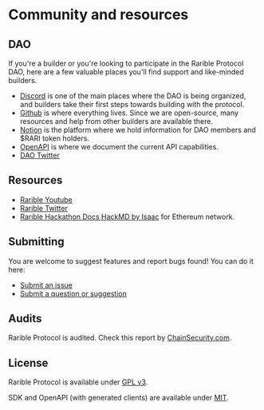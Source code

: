 # Community and resources

## DAO

If you're a builder or you're looking to participate in the Rarible Protocol DAO, here are a few valuable places you'll find support and like-minded builders.

* [Discord](https://discord.gg/zqsZsEWBbN) is one of the main places where the DAO is being organized, and builders take their first steps towards building with the protocol.
* [Github](https://github.com/rarible) is where everything lives. Since we are open-source, many resources and help from other builders are available there.
* [Notion](https://rarible-protocol.notion.site/rarible-protocol/Rarible-Protocol-DAO-f89d6db21a9d4c199eb30051fceb9a0a) is the platform where we hold information for DAO members and $RARI token holders.
* [OpenAPI](https://api.rarible.org/v0.1/doc) is where we document the current API capabilities.
* [DAO Twitter](https://twitter.com/raribledao)

## Resources

* [Rarible Youtube](https://www.youtube.com/c/Rarible)
* [Rarible Twitter](https://twitter.com/rarible)
* [Rarible Hackathon Docs HackMD by Isaac](https://hackmd.io/ktJuljjGTA2TivezBXKA5g?view#Rarible-Hackathon-Docs) for Ethereum network.

## Submitting

You are welcome to suggest features and report bugs found! You can do it here:

* [Submit an issue](https://github.com/rarible/protocol/issues)
* [Submit a question or suggestion](https://github.com/rarible/protocol/discussions)

## Audits

Rarible Protocol is audited. Check this report by [ChainSecurity.com](https://chainsecurity.com/security-audit/rarible-exchange-v2-smart-contracts/).

## License

Rarible Protocol is available under [GPL v3](../LICENSE.md).

SDK and OpenAPI (with generated clients) are available under [MIT](../MIT-LICENSE.md).
